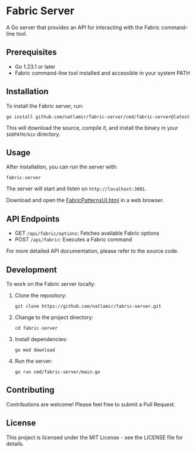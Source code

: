 # Fabric Server

A Go server that provides an API for interacting with the Fabric command-line tool.

## Prerequisites

- Go 1.23.1 or later
- Fabric command-line tool installed and accessible in your system PATH

## Installation

To install the Fabric server, run:

```
go install github.com/natlamir/fabric-server/cmd/fabric-server@latest
```

This will download the source, compile it, and install the binary in your `$GOPATH/bin` directory.

## Usage

After installation, you can run the server with:

```
fabric-server
```

The server will start and listen on `http://localhost:3001`.

Download and open the [FabricPatternsUI.html](FabricPatternsUI.html) in a web browser.

## API Endpoints

- GET `/api/fabric/options`: Fetches available Fabric options
- POST `/api/fabric`: Executes a Fabric command

For more detailed API documentation, please refer to the source code.

## Development

To work on the Fabric server locally:

1. Clone the repository:
   ```
   git clone https://github.com/natlamir/fabric-server.git
   ```
2. Change to the project directory:
   ```
   cd fabric-server
   ```
3. Install dependencies:
   ```
   go mod download
   ```
4. Run the server:
   ```
   go run cmd/fabric-server/main.go
   ```

## Contributing

Contributions are welcome! Please feel free to submit a Pull Request.

## License

This project is licensed under the MIT License - see the LICENSE file for details.
